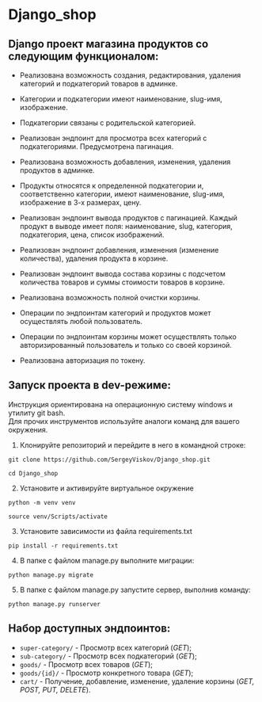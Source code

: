 # Django_shop

## Django проект магазина продуктов со следующим функционалом:
* Реализована возможность создания, редактирования, удаления категорий и подкатегорий товаров в админке.

* Категории и подкатегории имеют наименование, slug-имя, изображение.

* Подкатегории связаны с родительской категорией.

* Реализован эндпоинт для просмотра всех категорий с подкатегориями. Предусмотрена пагинация.

* Реализована возможность добавления, изменения, удаления продуктов в админке.

* Продукты относятся к определенной подкатегории и, соответственно категории, имеют наименование, slug-имя, изображение в 3-х размерах, цену.

* Реализован эндпоинт вывода продуктов с пагинацией. Каждый продукт в выводе имеет поля: наименование, slug, категория, подкатегория, цена, список изображений.

* Реализован эндпоинт добавления, изменения (изменение количества), удаления продукта в корзине.

* Реализован эндпоинт вывода состава корзины с подсчетом количества товаров и суммы стоимости товаров в корзине.

* Реализована возможность полной очистки корзины.

* Операции по эндпоинтам категорий и продуктов может осуществлять любой пользователь.

* Операции по эндпоинтам корзины может осуществлять только авторизированный пользователь и только со своей корзиной.

* Реализована авторизация по токену.

## Запуск проекта в dev-режиме:
Инструкция ориентирована на операционную систему windows и утилиту git bash.<br/>
Для прочих инструментов используйте аналоги команд для вашего окружения.

1. Клонируйте репозиторий и перейдите в него в командной строке:

```
git clone https://github.com/SergeyViskov/Django_shop.git
```

```
cd Django_shop
```

2. Установите и активируйте виртуальное окружение
```
python -m venv venv
``` 
```
source venv/Scripts/activate
```

3. Установите зависимости из файла requirements.txt
```
pip install -r requirements.txt
```

4. В папке с файлом manage.py выполните миграции:
```
python manage.py migrate
```

5. В папке с файлом manage.py запустите сервер, выполнив команду:
```
python manage.py runserver
```

## Набор доступных эндпоинтов:
* ```super-category/``` - Просмотр всех категорий (_GET_);
* ```sub-category/``` - Просмотр всех подкатегорий (_GET_);
* ```goods/``` - Просмотр всех товаров (_GET_);
* ```goods/{id}/``` - Просмотр конкретного товара (_GET_);
* ```cart/``` - Получение, добавление, изменение, удаление корзины (_GET, POST, PUT, DELETE_).<br/>
